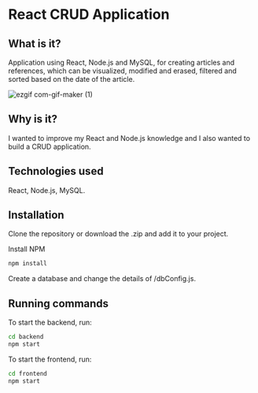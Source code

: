# React CRUD Application

## What is it?

Application using React, Node.js and MySQL, for creating articles and references, which can be visualized, modified and erased, filtered and sorted based on the date of the article.

![ezgif com-gif-maker (1)](https://user-images.githubusercontent.com/72099239/186222646-ab18d767-b165-4341-bb21-5285a3412702.gif)

## Why is it?

I wanted to improve my React and Node.js knowledge and I also wanted to build a CRUD application.

## Technologies used

React, Node.js, MySQL.

## Installation

Clone the repository or download the .zip and add it to your project.

Install NPM

```bash
npm install
```

Create a database and change the details of /dbConfig.js.

## Running commands

To start the backend, run:

```bash
cd backend
npm start
```

To start the frontend, run:

```bash
cd frontend
npm start
```
